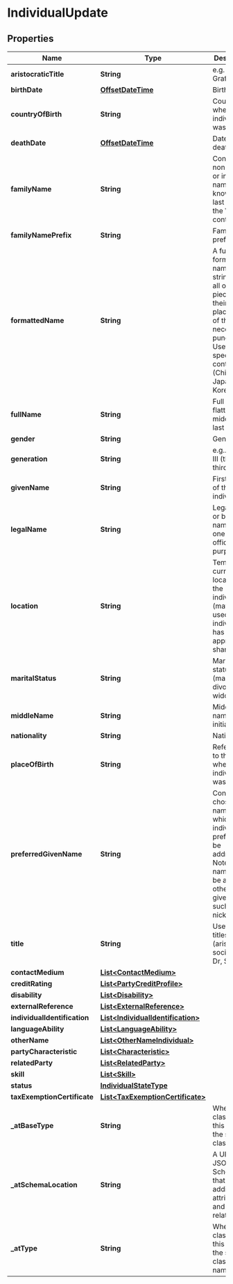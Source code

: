 # IndividualUpdate

## Properties
Name | Type | Description | Notes
------------ | ------------- | ------------- | -------------
**aristocraticTitle** | **String** | e.g. Baron, Graf, Earl,… |  [optional]
**birthDate** | [**OffsetDateTime**](OffsetDateTime.md) | Birth date |  [optional]
**countryOfBirth** | **String** | Country where the individual was born |  [optional]
**deathDate** | [**OffsetDateTime**](OffsetDateTime.md) | Date of death |  [optional]
**familyName** | **String** | Contains the non-chosen or inherited name. Also known as last name in the Western context |  [optional]
**familyNamePrefix** | **String** | Family name prefix |  [optional]
**formattedName** | **String** | A fully formatted name in one string with all of its pieces in their proper place and all of the necessary punctuation. Useful for specific contexts (Chinese, Japanese, Korean,…) |  [optional]
**fullName** | **String** | Full name flatten (first, middle, and last names) |  [optional]
**gender** | **String** | Gender |  [optional]
**generation** | **String** | e.g.. Sr, Jr, III (the third),… |  [optional]
**givenName** | **String** | First name of the individual |  [optional]
**legalName** | **String** | Legal name or birth name (name one has for official purposes) |  [optional]
**location** | **String** | Temporary current location od the individual (may be used if the individual has approved its sharing) |  [optional]
**maritalStatus** | **String** | Marital status (married, divorced, widow ...) |  [optional]
**middleName** | **String** | Middles name or initial |  [optional]
**nationality** | **String** | Nationality |  [optional]
**placeOfBirth** | **String** | Reference to the place where the individual was born |  [optional]
**preferredGivenName** | **String** | Contains the chosen name by which the individual prefers to be addressed. Note: This name may be a name other than a given name, such as a nickname |  [optional]
**title** | **String** | Useful for titles (aristocratic, social,...) Pr, Dr, Sir, ... |  [optional]
**contactMedium** | [**List&lt;ContactMedium&gt;**](ContactMedium.md) |  |  [optional]
**creditRating** | [**List&lt;PartyCreditProfile&gt;**](PartyCreditProfile.md) |  |  [optional]
**disability** | [**List&lt;Disability&gt;**](Disability.md) |  |  [optional]
**externalReference** | [**List&lt;ExternalReference&gt;**](ExternalReference.md) |  |  [optional]
**individualIdentification** | [**List&lt;IndividualIdentification&gt;**](IndividualIdentification.md) |  |  [optional]
**languageAbility** | [**List&lt;LanguageAbility&gt;**](LanguageAbility.md) |  |  [optional]
**otherName** | [**List&lt;OtherNameIndividual&gt;**](OtherNameIndividual.md) |  |  [optional]
**partyCharacteristic** | [**List&lt;Characteristic&gt;**](Characteristic.md) |  |  [optional]
**relatedParty** | [**List&lt;RelatedParty&gt;**](RelatedParty.md) |  |  [optional]
**skill** | [**List&lt;Skill&gt;**](Skill.md) |  |  [optional]
**status** | [**IndividualStateType**](IndividualStateType.md) |  |  [optional]
**taxExemptionCertificate** | [**List&lt;TaxExemptionCertificate&gt;**](TaxExemptionCertificate.md) |  |  [optional]
**_atBaseType** | **String** | When sub-classing, this defines the super-class |  [optional]
**_atSchemaLocation** | **String** | A URI to a JSON-Schema file that defines additional attributes and relationships |  [optional]
**_atType** | **String** | When sub-classing, this defines the sub-class entity name |  [optional]
